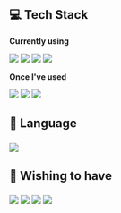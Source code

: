 <!--
**cubee021/cubee021** is a ✨ _special_ ✨ repository because its `README.md` (this file) appears on your GitHub profile.

Here are some ideas to get you started:

- 🔭 I’m currently working on ...
- 🌱 I’m currently learning ...
- 👯 I’m looking to collaborate on ...
- 🤔 I’m looking for help with ...
- 💬 Ask me about ...
- 📫 How to reach me: ...
- 😄 Pronouns: ...
- ⚡ Fun fact: ...
-->
## 💻 Tech Stack
<p><strong>Currently using</strong></p>
    <div>
        <img src="https://img.shields.io/badge/c++-00599C?style=flat-square&logo=cplusplus&logoColor=white"> <img src="https://img.shields.io/badge/Unreal Engine-0E1128?style=flat-square&logo=unrealengine&logoColor=white"> <img src="https://img.shields.io/badge/Visual Studio 2019-5C2D91?style=flat-square&logo=visualstudio&logoColor=white"> <img src="https://img.shields.io/badge/Windows 10-0078D4?style=flat-square&logo=windows10&logoColor=white">
    </div>

<p><strong>Once I've used</strong></p>
    <div>
        <img src="https://img.shields.io/badge/CSharp-512BD4?style=flat-square&logo=csharp&logoColor=white"> <img src="https://img.shields.io/badge/OpenGL-5586A4?style=flat-square&logo=opengl&logoColor=white"> <img src="https://img.shields.io/badge/Unity-000000?style=flat-square&logo=unity&logoColor=white">
    </div>


## 👀 Language
### <img src="https://img.shields.io/badge/Korean English Japanese-4285F4?style=flat-square&logo=googletranslate&logoColor=white">


## 💭 Wishing to have
### <img src="https://img.shields.io/badge/Nintendo Switch-E60012?style=flat-square&logo=nintendoswitch&logoColor=white"> <img src="https://img.shields.io/badge/Wii-8B8B8B?style=flat-square&logo=wii&logoColor=white"> <img src="https://img.shields.io/badge/Xbox-107C10?style=flat-square&logo=xbox&logoColor=white"> <img src="https://img.shields.io/badge/PS5-003791?style=flat-square&logo=playstation5&logoColor=white">
